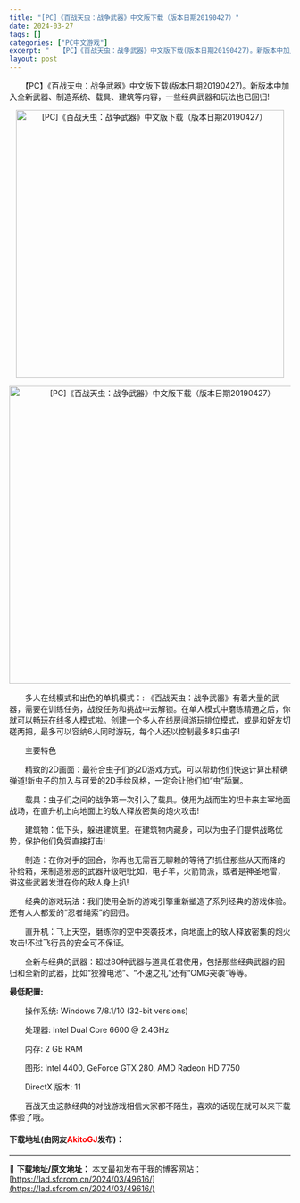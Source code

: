 ```yaml
---
title: "[PC]《百战天虫：战争武器》中文版下载（版本日期20190427）"
date: 2024-03-27
tags: []
categories: ["PC中文游戏"]
excerpt: "　　【PC】《百战天虫：战争武器》中文版下载(版本日期20190427)。新版本中加入全新武器、制造系统、载具、建筑等内容，一些经典武器和玩法也已回归! 　　多人在线模式和出色的单机模式：: 《百战天虫：战争武器》有着大量的武器，需要在训练任务，战役任务和挑战中去解锁。在单人模式中磨练精通之后，你就&hellip;"
layout: post
---
```


 <p>　　【PC】《百战天虫：战争武器》中文版下载(版本日期20190427)。新版本中加入全新武器、制造系统、载具、建筑等内容，一些经典武器和玩法也已回归!</p> <p align="center"><img align="" border="0" src="https://lad.sfcrom.cn/wp-content/uploads/2024/03/20240327_66036caeac533.webp" width="480" alt="[PC]《百战天虫：战争武器》中文版下载（版本日期20190427）" /></p> <p align="center"><img align="" border="0" src="https://lad.sfcrom.cn/wp-content/uploads/2024/03/20240327_66036caef011a.webp" width="533" alt="[PC]《百战天虫：战争武器》中文版下载（版本日期20190427）" /></p> <p>　　多人在线模式和出色的单机模式：: 《百战天虫：战争武器》有着大量的武器，需要在训练任务，战役任务和挑战中去解锁。在单人模式中磨练精通之后，你就可以畅玩在线多人模式啦。创建一个多人在线房间游玩排位模式，或是和好友切磋两把，最多可以容纳6人同时游玩，每个人还以控制最多8只虫子!</p> <p>　　主要特色</p> <p>　　精致的2D画面：最符合虫子们的2D游戏方式，可以帮助他们快速计算出精确弹道!新虫子的加入与可爱的2D手绘风格，一定会让他们如&ldquo;虫&rdquo;舔翼。</p> <p>　　载具：虫子们之间的战争第一次引入了载具。使用为战而生的坦卡来主宰地面战场，在直升机上向地面上的敌人释放密集的炮火攻击!</p> <p>　　建筑物：低下头，躲进建筑里。在建筑物内藏身，可以为虫子们提供战略优势，保护他们免受直接打击!</p> <p>　　制造：在你对手的回合，你再也无需百无聊赖的等待了!抓住那些从天而降的补给箱，来制造邪恶的武器升级吧!比如，电子羊，火箭筒派，或者是神圣地雷，讲这些武器发泄在你的敌人身上扒!</p> <p>　　经典的游戏玩法：我们使用全新的游戏引擎重新塑造了系列经典的游戏体验。还有人人都爱的&ldquo;忍者绳索&rdquo;的回归。</p> <p>　　直升机：飞上天空，磨练你的空中突袭技术，向地面上的敌人释放密集的炮火攻击!不过飞行员的安全可不保证。</p> <p>　　全新与经典的武器：超过80种武器与道具任君使用，包括那些经典武器的回归和全新的武器，比如&ldquo;狡猾电池&rdquo;、&ldquo;不速之礼&rdquo;还有&ldquo;OMG突袭&rdquo;等等。</p> <p><strong>最低配置:</strong></p> <p>　　操作系统: Windows 7/8.1/10 (32-bit versions)</p> <p>　　处理器: Intel Dual Core 6600 @ 2.4GHz</p> <p>　　内存: 2 GB RAM</p> <p>　　图形: Intel 4400, GeForce GTX 280, AMD Radeon HD 7750</p> <p>　　DirectX 版本: 11</p> <p>　　百战天虫这款经典的对战游戏相信大家都不陌生，喜欢的话现在就可以来下载体验了哦。</p> <p><h4>下载地址(由网友<font color="red">AkitoGJ</font>发布)：</h4></p> 

---
📖 **下载地址/原文地址：** 本文最初发布于我的博客网站：[https://lad.sfcrom.cn/2024/03/49616/](https://lad.sfcrom.cn/2024/03/49616/)
